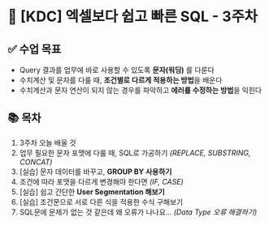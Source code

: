 # 📘 [KDC] 엑셀보다 쉽고 빠른 SQL - 3주차

## ✅ 수업 목표
- Query 결과를 업무에 바로 사용할 수 있도록 **문자(워딩)** 를 다룬다  
- 수치계산 및 문자를 다룰 때, **조건별로 다르게 적용하는 방법**을 배운다  
- 수치계산과 문자 연산이 되지 않는 경우를 파악하고 **에러를 수정하는 방법**을 익힌다

## 📚 목차
01. 3주차 오늘 배울 것  
02. 업무 필요한 문자 포맷에 다룰 때, SQL로 가공하기 *(REPLACE, SUBSTRING, CONCAT)*  
03. [실습] 문자 데이터를 바꾸고, **GROUP BY 사용하기**  
04. 조건에 따라 포맷을 다르게 변경해야 한다면 *(IF, CASE)*  
05. [실습] 쉽고 간단한 **User Segmentation 해보기**  
06. [실습] 조건문으로 서로 다른 식을 적용한 수식 구해보기  
07. SQL문에 문제가 없는 것 같은데 왜 오류가 나나요... *(Data Type 오류 해결하기)*  
